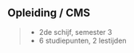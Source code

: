 Opleiding **/ CMS**
--------------------

> - 2de schijf, semester 3
> - 6 studiepunten, 2 lestijden